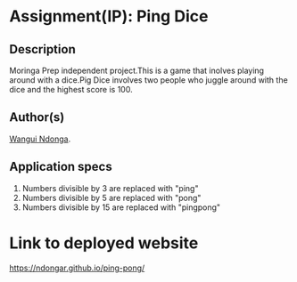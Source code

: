 # Assignment(IP): Ping Dice
## Description
Moringa Prep independent project.This is a game that inolves playing around with a dice.Pig Dice involves two people who juggle around with the dice and the highest score is 100.

## Author(s)
[Wangui Ndonga](https://github.com/Ndongar).

## Application specs
1. Numbers divisible by 3 are replaced with "ping"
2. Numbers divisible by 5 are replaced with "pong"
3. Numbers divisible by 15 are replaced with "pingpong"

# Link to deployed website
https://ndongar.github.io/ping-pong/
